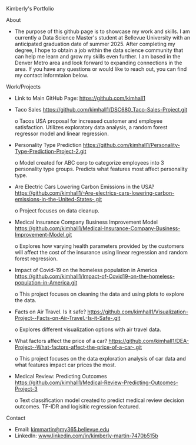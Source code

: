 Kimberly's Portfolio 

About
- The purpose of this github page is to showcase my work and skills. I am currently a Data Science Master's student at Bellevue University with an anticipated graduation date of summer 2025. After completing my degree, I hope to obtain a job within the data science community that can help me learn and grow my skills even further.  I am based in the Denver Metro area and look forward to expanding connections in the area. If you have any questions or would like to reach out, you can find my contact informtaion below.

Work/Projects
- Link to Main GitHub Page: https://github.com/kimhall1
- Taco Sales https://github.com/kimhall1/DSC680_Taco-Sales-Project.git

   o	Tacos USA proposal for increased customer and employee satisfaction.  Utilizes exploratory data analysis, a random forest regressor model and linear regression.
- Personality Type Prediction https://github.com/kimhall1/Personality-Type-Prediction-Project-2.git

    o	Model created for ABC corp to categorize employees into 3 personality type groups.  Predicts what features most affect personality type. 
- Are Electric Cars Lowering Carbon Emissions in the USA? https://github.com/kimhall1/-Are-electrics-cars-lowering-carbon-emissions-in-the-United-States-.git

   o	Project focuses on data cleanup. 
- Medical Insurance Company Business Improvement Model https://github.com/kimhall1/Medical-Insurance-Company-Business-Improvement-Model.git

   o	Explores how varying health parameters provided by the customers will affect the cost of the insurance using linear regression and random forest regression.
- Impact of Covid-19 on the homeless population in America https://github.com/kimhall1/Impact-of-Covid19-on-the-homeless-population-in-America.git

   o	This project focuses on cleaning the data and using plots to explore the data. 
- Facts on Air Travel. Is it safe? https://github.com/kimhall1/Visualization-Project--Facts-on-Air-Travel.-Is-it-Safe-.git

    o	Explores different visualization options with air travel data.
- What factors affect the price of a car? https://github.com/kimhall1/DEA-Project--What-factors-affect-the-price-of-a-car-.git

    o	This project focuses on the data exploration analysis of car data and what features impact car prices the most.
- Medical Review: Predicting Outcomes https://github.com/kimhall1/Medical-Review-Predicting-Outcomes-Project-3

    o	Text classification model created to predict medical review decision outcomes.  TF-IDR and logisitic regression featured.


Contact
- Email: kimmartin@my365.bellevue.edu
- LinkedIn: www.linkedin.com/in/kimberly-martin-7470b515b
